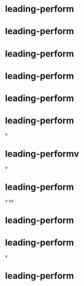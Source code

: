 # leading-perform
# leading-perform
# leading-perform
# leading-perform
# leading-perform



# leading-perform
v
# leading-performv

v
# leading-perform
v
vv
# leading-perform
# leading-perform
v
# leading-perform
